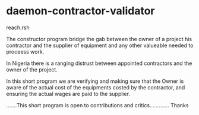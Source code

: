 # daemon-contractor-validator
reach.rsh

The constructor program bridge the gab between the owner of a project his contractor and the supplier of equipment and any other valueable needed to proceess work.

In Nigeria there is a ranging distrust between appointed contractors and the owner of the project.

In this short program we are verifying and making sure that the Owner is aware of the actual cost of the equipments costed by the contractor, and ensuring the actual wages are paid to the supplier.



.......This short program is open to contributions and critics............. Thanks 
